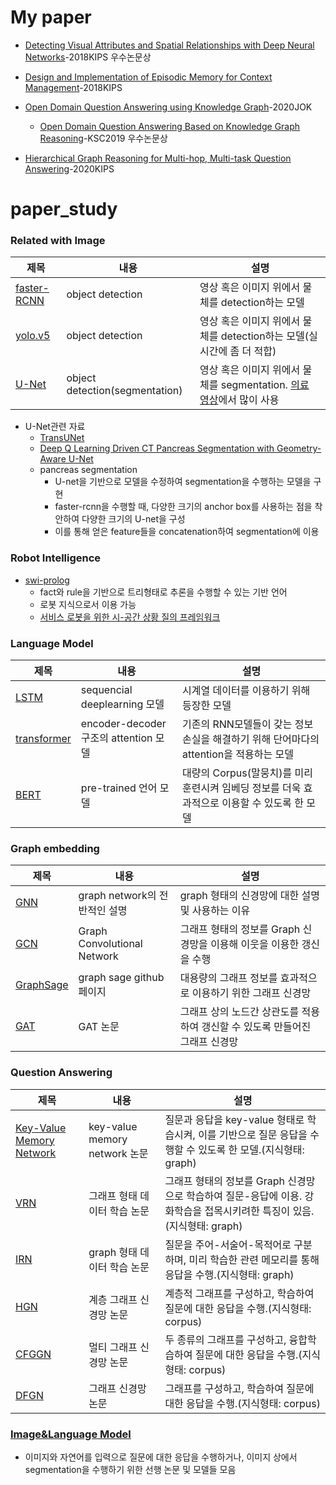 # My paper
- [Detecting Visual Attributes and Spatial Relationships with Deep Neural Networks](https://www.eiric.or.kr/literature/ser_view.php?SnxGubun=INME&mode=total&searchCate=literature&literature=Y&more=Y&research=Y&pg=2&gu=INME001F8&cmd=qryview&SnxIndxNum=213385&q1_yy=2018&q1_mm=05&rownum=16&totalCnt=135&q1_t=6rmA7J247LKg&listUrl=L2xpdGVyYXR1cmUvcmVzdWx0LnBocD9TbnhHdWJ1bj1JTk1FJm1vZGU9dG90YWwmc2VhcmNoQ2F0ZT1saXRlcmF0dXJlJmxpdGVyYXR1cmU9WSZxMT0lQjElRTglQzAlQ0UlQzMlQjYmbW9yZT1ZJmYxPU1OJnJlc2VhcmNoPVkmcGc9Mg==&f1=MN&q1=%B1%E8%C0%CE%C3%B6)-2018KIPS 우수논문상
- [Design and Implementation of Episodic Memory for Context Management](https://www.eiric.or.kr/literature/ser_view.php?SnxGubun=INME&mode=total&searchCate=literature&literature=Y&more=Y&research=Y&pg=2&gu=INME001F9&cmd=qryview&SnxIndxNum=219264&q1_yy=2018&q1_mm=11&rownum=11&totalCnt=135&q1_t=6rmA7J247LKg&listUrl=L2xpdGVyYXR1cmUvcmVzdWx0LnBocD9TbnhHdWJ1bj1JTk1FJm1vZGU9dG90YWwmc2VhcmNoQ2F0ZT1saXRlcmF0dXJlJmxpdGVyYXR1cmU9WSZxMT0lQjElRTglQzAlQ0UlQzMlQjYmbW9yZT1ZJmYxPU1OJnJlc2VhcmNoPVkmcGc9Mg==&f1=MN&q1=%B1%E8%C0%CE%C3%B6)-2018KIPS
- [Open Domain Question Answering using Knowledge Graph](https://www.kci.go.kr/kciportal/ci/sereArticleSearch/ciSereArtiView.kci?sereArticleSearchBean.artiId=ART002625038)-2020JOK
  - [Open Domain Question Answering Based on Knowledge Graph Reasoning](http://www.kiise.or.kr/academy/board/academyNewsView.fa)-KSC2019 우수논문상

- [Hierarchical Graph Reasoning for Multi-hop,
Multi-task Question Answering](https://manuscriptlink-society-file.s3-ap-northeast-1.amazonaws.com/kips/conference/2020fall/presentation/KIPS_C2020B0261.pdf)-2020KIPS




# paper_study
### Related with Image
|제목|내용|설명|
|---------|---|---|
|[faster-RCNN](https://arxiv.org/pdf/1506.01497.pdf)|object detection|영상 혹은 이미지 위에서 물체를 detection하는 모델|
|[yolo.v5](https://github.com/ultralytics/yolov5)|object detection|영상 혹은 이미지 위에서 물체를 detection하는 모델(실시간에 좀 더 적합)|
|[U-Net](https://arxiv.org/pdf/1505.04597.pdf)|object detection(segmentation)|영상 혹은 이미지 위에서 물체를 segmentation. [의료 영상](#U-Net-관련-논문)에서 많이 사용|

- U-Net관련 자료
  - [TransUNet](https://arxiv.org/pdf/2102.04306v1.pdf)
  - [Deep Q Learning Driven CT Pancreas Segmentation
with Geometry-Aware U-Net](https://arxiv.org/pdf/1904.09120.pdf)
  - pancreas segmentation
    - U-net을 기반으로 모델을 수정하여 segmentation을 수행하는 모델을 구현
    - faster-rcnn을 수행할 때, 다양한 크기의 anchor box를 사용하는 점을 착안하여 다양한 크기의 U-net을 구성
    - 이를 통해 얻은 feature들을 concatenation하여 segmentation에 이용

### Robot Intelligence
- [swi-prolog](https://www.swi-prolog.org/)
  - fact와 rule을 기반으로 트리형태로 추론을 수행할 수 있는 기반 언어
  - 로봇 지식으로서 이용 가능
  - [서비스 로봇을 위한 시-공간 상황 질의 프레임워크](https://www.kci.go.kr/kciportal/ci/sereArticleSearch/ciSereArtiView.kci?sereArticleSearchBean.artiId=ART002429746)

### Language Model
|제목|내용|설명|
|---------|---|---|
|[LSTM](https://github.com/omerbsezer/LSTM_RNN_Tutorials_with_Demo)|sequencial deeplearning 모델|시계열 데이터를 이용하기 위해 등장한 모델|
|[transformer](https://arxiv.org/pdf/1706.03762.pdf)|encoder-decoder구조의 attention 모델|기존의 RNN모델들이 갖는 정보 손실을 해결하기 위해 단어마다의 attention을 적용하는 모델|
|[BERT](https://arxiv.org/pdf/1810.04805.pdf)|pre-trained 언어 모델|대량의 Corpus(말뭉치)를 미리 훈련시켜 임베딩 정보를 더욱 효과적으로 이용할 수 있도록 한 모델|

### Graph embedding

|제목|내용|설명|
|---------|---|---|
|[GNN](https://medium.com/watcha/gnn-%EC%86%8C%EA%B0%9C-%EA%B8%B0%EC%B4%88%EB%B6%80%ED%84%B0-%EB%85%BC%EB%AC%B8%EA%B9%8C%EC%A7%80-96567b783479)|graph network의 전반적인 설명|graph 형태의 신경망에 대한 설명 및 사용하는 이유|
|[GCN](https://arxiv.org/pdf/1609.02907.pdf)|Graph Convolutional Network|그래프 형태의 정보를 Graph 신경망을 이용해 이웃을 이용한 갱신을 수행|
|[GraphSage](https://github.com/williamleif/GraphSAGE)|graph sage github 페이지|대용량의 그래프 정보를 효과적으로 이용하기 위한 그래프 신경망|
|[GAT](https://arxiv.org/pdf/1710.10903.pdf)|GAT 논문|그래프 상의 노드간 상관도를 적용하여 갱신할 수 있도록 만들어진 그래프 신경망|

### Question Answering


|제목|내용|설명|
|---------|---|---|
|[Key-Value Memory Network](https://arxiv.org/pdf/1606.03126.pdf)|key-value memory network 논문|질문과 응답을 key-value 형태로 학습시켜, 이를 기반으로 질문 응답을 수행할 수 있도록 한 모델.(지식형태: graph)|
|[VRN](https://ojs.aaai.org/index.php/AAAI/article/view/12057)|그래프 형태 데이터 학습 논문|그래프 형태의 정보를 Graph 신경망으로 학습하여 질문-응답에 이용. 강화학습을 접목시키려한 특징이 있음.(지식형태: graph)|
|[IRN](https://arxiv.org/pdf/1801.04726.pdf)|graph 형태 데이터 학습 논문|질문을 주어-서술어-목적어로 구분하며, 미리 학습한 관련 메모리를 통해 응답을 수행.(지식형태: graph)|
|[HGN](https://arxiv.org/pdf/1911.03631.pdf)|계층 그래프 신경망 논문|계층적 그래프를 구성하고, 학습하여 질문에 대한 응답을 수행.(지식형태: corpus)|
|[CFGGN](https://ieeexplore.ieee.org/stamp/stamp.jsp?tp=&arnumber=9037288)|멀티 그래프 신경망 논문|두 종류의 그래프를 구성하고, 융합학습하여 질문에 대한 응답을 수행.(지식형태: corpus)|
|[DFGN](https://www.aclweb.org/anthology/P19-1617.pdf)|그래프 신경망 논문|그래프를 구성하고, 학습하여 질문에 대한 응답을 수행.(지식형태: corpus)|


### [Image&Language Model](https://github.com/pyupya/pre-trained-vl-model)
- 이미지와 자연어를 입력으로 질문에 대한 응답을 수행하거나, 이미지 상에서 segmentation을 수행하기 위한 선행 논문 및 모델들 모음




